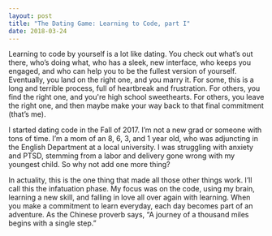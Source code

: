 ```yaml
---
layout: post
title: "The Dating Game: Learning to Code, part I"
date: 2018-03-24
---
```



Learning to code by yourself is a lot like dating. You check out what’s out there, who’s doing what, who has a sleek, new interface, who keeps you engaged, and who can help you to be the fullest version of yourself. Eventually, you land on the right one, and you marry it. For some, this is a long and terrible process, full of heartbreak and frustration. For others, you find the right one, and you're high school sweethearts. For others, you leave the right one, and then maybe make your way back to that final commitment (that’s me).

I started dating code in the Fall of 2017. I’m not a new grad or someone with tons of time. I’m a mom of an 8, 6, 3, and 1 year old, who was adjuncting in the English Department at a local university. I was struggling with anxiety and PTSD, stemming from a labor and delivery gone wrong with my youngest child. So why not add one more thing?

In actuality, this is the one thing that made all those other things work. I’ll call this the infatuation phase. My focus was on the code, using my brain, learning a new skill, and falling in love all over again with learning. When you make a commitment to learn everyday, each day becomes part of an adventure. As the Chinese proverb says, “A journey of a thousand miles begins with a single step.”
